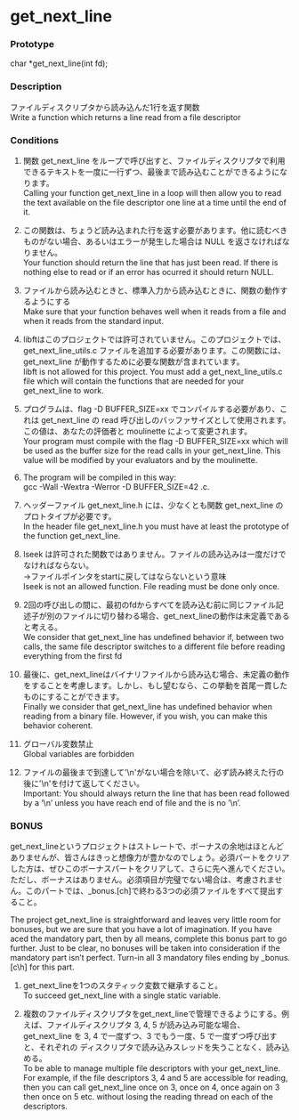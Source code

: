 # get_next_line

### Prototype
char *get_next_line(int fd);  

### Description
ファイルディスクリプタから読み込んだ1行を返す関数  
Write a function which returns a line read from a file descriptor  

### Conditions
1. 関数 get_next_line をループで呼び出すと、ファイルディスクリプタで利用できるテキストを一度に一行ずつ、最後まで読み込むことができるようになります。  
Calling your function get_next_line in a loop will then allow you to read the text available on the file descriptor one line at a time until the end of it.  
2. この関数は、ちょうど読み込まれた行を返す必要があります。他に読むべきものがない場合、あるいはエラーが発生した場合は NULL を返さなければなりません。  
Your function should return the line that has just been read. If there is nothing else to read or if an error has ocurred it should return NULL.  
3. ファイルから読み込むときと、標準入力から読み込むときに、関数の動作するようにする  
Make sure that your function behaves well when it reads from a file and when it reads from the standard input.  

4. libftはこのプロジェクトでは許可されていません。このプロジェクトでは、get_next_line_utils.c ファイルを追加する必要があります。この関数には、get_next_line が動作するために必要な関数が含まれています。  
libft is not allowed for this project. You must add a get_next_line_utils.c file which will contain the functions that are needed for your get_next_line to work.  

5. プログラムは、flag -D BUFFER_SIZE=xx でコンパイルする必要があり、これは get_next_line の read 呼び出しのバッファサイズとして使用されます。この値は、あなたの評価者と moulinette によって変更されます。  
Your program must compile with the flag -D BUFFER_SIZE=xx which will be used as the buffer size for the read calls in your get_next_line. This value will be modified by your evaluators and by the moulinette.  

6. The program will be compiled in this way:  
gcc -Wall -Wextra -Werror -D BUFFER_SIZE=42 <files>.c.  

7. ヘッダーファイル get_next_line.h には、少なくとも関数 get_next_line のプロトタイプが必要です。  
In the header file get_next_line.h you must have at least the prototype of the function get_next_line.  

8. lseek は許可された関数ではありません。ファイルの読み込みは一度だけでなければならない。  
→ファイルポインタをstartに戻してはならないという意味  
lseek is not an allowed function. File reading must be done only once.  

9. 2回の呼び出しの間に、最初のfdからすべてを読み込む前に同じファイル記述子が別のファイルに切り替わる場合、get_next_lineの動作は未定義であると考える。  
We consider that get_next_line has undefined behavior if, between two calls, the same file descriptor switches to a different file before reading everything from the first fd  

10. 最後に、get_next_lineはバイナリファイルから読み込む場合、未定義の動作をすることを考慮します。しかし、もし望むなら、この挙動を首尾一貫したものにすることができます。  
Finally we consider that get_next_line has undefined behavior when reading from a binary file. However, if you wish, you can make this behavior coherent.  

11. グローバル変数禁止  
Global variables are forbidden  

12. ファイルの最後まで到達して'\n'がない場合を除いて、必ず読み終えた行の後に'\n'を付けて返してください。  
Important: You should always return the line that has been read followed by a ’\n’ unless you have reach end of file and the is no ’\n’.  

### BONUS
get_next_lineというプロジェクトはストレートで、ボーナスの余地はほとんどありませんが、皆さんはきっと想像力が豊かなのでしょう。必須パートをクリアした方は、ぜひこのボーナスパートをクリアして、さらに先へ進んでください。ただし、ボーナスはありません。必須項目が完璧でない場合は、考慮されません。このパートでは、_bonus.[ch]で終わる3つの必須ファイルをすべて提出すること。  

The project get_next_line is straightforward and leaves very little room for bonuses, but we are sure that you have a lot of imagination. If you have aced the mandatory part, then by all means, complete this bonus part to go further. Just to be clear, no bonuses
will be taken into consideration if the mandatory part isn’t perfect. Turn-in all 3 mandatory files ending by _bonus.[c\h] for this part.  

1. get_next_lineを1つのスタティック変数で継承すること。  
To succeed get_next_line with a single static variable.  

2. 複数のファイルディスクリプタをget_next_lineで管理できるようにする。例えば、ファイルディスクリプタ 3, 4, 5 が読み込み可能な場合、 get_next_line を 3, 4 で一度ずつ、3 でもう一度、5 で一度ずつ呼び出すと、それぞれの ディスクリプタで読み込みスレッドを失うことなく、読み込める。  
To be able to manage multiple file descriptors with your get_next_line. For example, if the file descriptors 3, 4 and 5 are accessible for reading, then you can call get_next_line once on 3, once on 4, once again on 3 then once on 5 etc. without losing the reading thread on each of the descriptors.  
